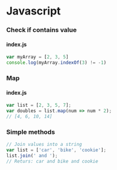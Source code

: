 # Javascript

### Check if contains value
#### index.js
```javascript
var myArray = [2, 3, 5]
console.log(myArray.indexOf(3) != -1)
```

### Map

#### index.js
```javascript
var list = [2, 3, 5, 7];
var doubles = list.map(num => num * 2);
// [4, 6, 10, 14]
```

### Simple methods
```javascript
// Join values into a string
var list = ['car', 'bike', 'cookie'];
list.join(' and ');
// Returs: car and bike and cookie
```

